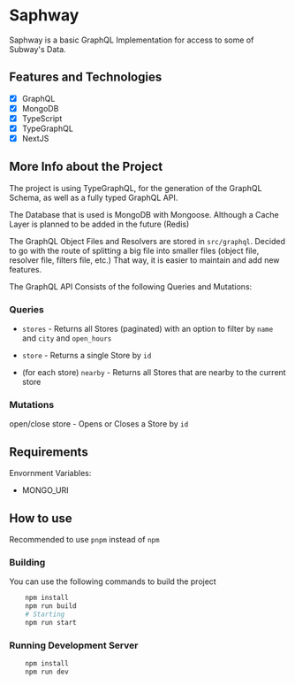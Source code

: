 # Saphway

Saphway is a basic GraphQL Implementation for access to some of Subway's Data.

## Features and Technologies

- [x] GraphQL
- [x] MongoDB
- [x] TypeScript
- [x] TypeGraphQL
- [x] NextJS

## More Info about the Project

The project is using TypeGraphQL, for the generation of the GraphQL Schema, as well as a fully typed GraphQL API.

The Database that is used is MongoDB with Mongoose. Although a Cache Layer is planned to be added in the future (Redis)

The GraphQL Object Files and Resolvers are stored in `src/graphql`. 
Decided to go with the route of splitting a big file into smaller files (object file, resolver file, filters file, etc.)
That way, it is easier to maintain and add new features.

The GraphQL API Consists of the following Queries and Mutations:

### Queries

- `stores` - Returns all Stores (paginated) with an option to filter by `name` and `city` and `open_hours`
- `store` - Returns a single Store by `id`

- (for each store) `nearby` - Returns all Stores that are nearby to the current store

### Mutations

open/close store - Opens or Closes a Store by `id`

## Requirements

Envornment Variables:
- MONGO_URI

## How to use

Recommended to use `pnpm` instead of `npm`

### Building

You can use the following commands to build the project

```bash
    npm install
    npm run build
    # Starting
    npm run start
```

### Running Development Server
    
```bash
    npm install
    npm run dev
```


